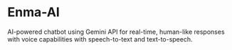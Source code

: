 # Enma-AI
AI-powered chatbot using Gemini API for real-time, human-like responses with voice capabilities with speech-to-text and text-to-speech.
